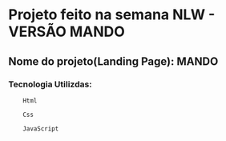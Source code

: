 # Projeto feito na semana NLW - VERSÃO MANDO

## Nome do projeto(Landing Page): MANDO


### Tecnologia Utilizdas:

```
    Html
```

```
    Css
```

```
    JavaScript
```